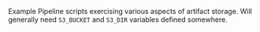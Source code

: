 Example Pipeline scripts exercising various aspects of artifact storage.
Will generally need `S3_BUCKET` and `S3_DIR` variables defined somewhere.
